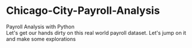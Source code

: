# Chicago-City-Payroll-Analysis
Payroll Analysis with Python <br>
Let's get our hands dirty on this real world payroll dataset. Let's jump on it and make some explorations
